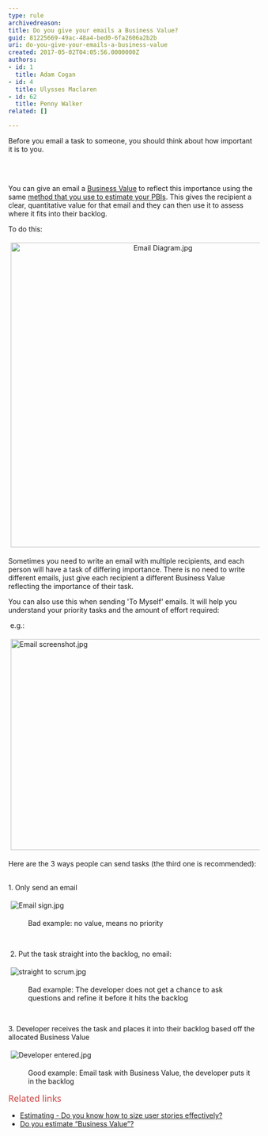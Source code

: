 ```yaml
---
type: rule
archivedreason: 
title: Do you give your emails a Business Value?
guid: 81225669-49ac-48a4-bed0-6fa2606a2b2b
uri: do-you-give-your-emails-a-business-value
created: 2017-05-02T04:05:56.0000000Z
authors:
- id: 1
  title: Adam Cogan
- id: 4
  title: Ulysses Maclaren
- id: 62
  title: Penny Walker
related: []

---
```



<p>​​​Before you email a task to someone, you should think about how important it is to you. &#160;​<br></p>
<br><excerpt class='endintro'></excerpt><br>
<p>​You can give an email a&#160;<a href="/_layouts/15/FIXUPREDIRECT.ASPX?WebId=3dfc0e07-e23a-4cbb-aac2-e778b71166a2&amp;TermSetId=07da3ddf-0924-4cd2-a6d4-a4809ae20160&amp;TermId=3a80775e-de03-4619-a9ac-3fbc97834f02">Business Value​</a>&#160;to reflect this importance&#160;using the same <a href="/_layouts/15/FIXUPREDIRECT.ASPX?WebId=3dfc0e07-e23a-4cbb-aac2-e778b71166a2&amp;TermSetId=07da3ddf-0924-4cd2-a6d4-a4809ae20160&amp;TermId=51296135-61d2-46bd-bee5-50f992199d99">method that you use to estimate your PBIs​</a>. This gives&#160;the recipient a clear, quantitative&#160;value for that email and they can then use it to&#160;assess where it fits into their backlog.<br></p><p>To do this&#58;<span style="background-color&#58;initial;">​</span></p><dl class="ssw15-rteElement-ImageArea" style="text-align&#58;center;"><img src="/SiteAssets/do-you-give-your-emails-a-business-value/Email%20Diagram.jpg" alt="Email Diagram.jpg" style="width&#58;600px;margin&#58;5px;height&#58;615px;" /><br></dl><p class="ssw15-rteElement-P" style="text-align&#58;left;">​​​Sometimes you need to write an email with multiple recipients, and each person will have a task&#160;of&#160;differing importance. There is no need to write different emails, just give&#160;each recipient a different Business Value reflecting the importance of their task.<br></p><p class="ssw15-rteElement-P" style="text-align&#58;left;">​You can also&#160;use this when sending 'To Myself' emails. It will help you understand your priority tasks and the amount of effort required&#58;<br></p><p class="ssw15-rteElement-P" style="text-align&#58;left;">&#160;e.g.&#58;<br></p><dl class="ssw15-rteElement-ImageArea" style="text-align&#58;center;"><img src="/SiteAssets/do-you-give-your-emails-a-business-value/Email%20screenshot.jpg" alt="Email screenshot.jpg" style="text-align&#58;left;margin&#58;5px;width&#58;600px;height&#58;426px;" /><br></dl><dl class="ssw15-rteElement-ImageArea">Here are the 3 ways people can send tasks (the third one is recommended)​&#58;<br></dl><p><br>1. Only send an email<br></p><dl class="ssw15-rteElement-ImageArea"><img src="/SiteAssets/do-you-give-your-emails-a-business-value/Email%20sign.jpg" alt="Email sign.jpg" style="margin&#58;5px;" /></dl><dd class="ssw15-rteElement-FigureBad">​​Bad example&#58;​ no value, means no priority<br></dd><p class="ssw15-rteElement-P"><br></p><p class="ssw15-rteElement-P">​​​​​ 2.&#160;Put the task straight into the backlog, no email&#58;<span style="background-color&#58;initial;">​</span><br></p><dl class="ssw15-rteElement-ImageArea"><img src="/SiteAssets/do-you-give-your-emails-a-business-value/straight%20to%20scrum.jpg" alt="straight to scrum.jpg" style="margin&#58;5px;" /></dl><dd class="ssw15-rteElement-FigureBad"><span style="font-size&#58;0.9rem;">​Bad example&#58;&#160;</span><span style="font-size&#58;0.9rem;">​</span><span style="font-size&#58;0.9rem;">The developer does not get a chance to ask questions and refine it&#160;before it&#160;hits the backlog</span><br></dd><dl class="ssw15-rteElement-ImageArea">​</dl><dl class="ssw15-rteElement-ImageArea"><span style="background-color&#58;initial;">3</span><span style="background-color&#58;initial;">.&#160;Developer receives the task and places it into their​ backlog based off the allocated&#160;Business Value</span></dl><dl class="ssw15-rteElement-ImageArea"><img src="/SiteAssets/do-you-give-your-emails-a-business-value/Developer%20entered.jpg" alt="Developer entered.jpg" style="margin&#58;5px;" /></dl><dd class="ssw15-rteElement-FigureGood">Good example&#58;&#160;Email task with Business Value, the developer puts it in the backlog<span style="color&#58;#333333;font-size&#58;13px;">​​​</span><br></dd><dl class="ssw15-rteElement-ImageArea"></dl><dl class="ssw15-rteElement-ImageArea"><span style="color&#58;#cc4141;font-family&#58;&quot;segoe ui&quot;, &quot;trebuchet ms&quot;, tahoma, arial, verdana, sans-serif;font-size&#58;18px;">Related links</span></dl><p></p><ul><li><a href="/_layouts/15/FIXUPREDIRECT.ASPX?WebId=3dfc0e07-e23a-4cbb-aac2-e778b71166a2&amp;TermSetId=07da3ddf-0924-4cd2-a6d4-a4809ae20160&amp;TermId=51296135-61d2-46bd-bee5-50f992199d99">Estimating - Do you know how to size user stories effectively?</a><br></li><li><a href="/_layouts/15/FIXUPREDIRECT.ASPX?WebId=3dfc0e07-e23a-4cbb-aac2-e778b71166a2&amp;TermSetId=07da3ddf-0924-4cd2-a6d4-a4809ae20160&amp;TermId=3a80775e-de03-4619-a9ac-3fbc97834f02">Do you estimate “Business Value”?</a><br></li></ul><p>​<br><br><br></p>


